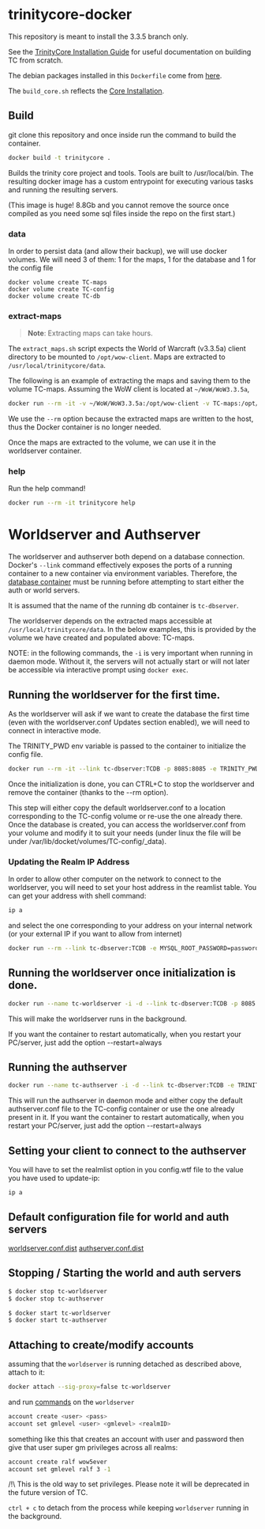 # trinitycore-docker


This repository is meant to install the 3.3.5 branch only.

See the [TrinityCore Installation Guide](https://trinitycore.atlassian.net/wiki/spaces/tc/pages/2130077/Installation+Guide) for useful
documentation on building TC from scratch.

The debian packages installed in this `Dockerfile` come from [here](https://trinitycore.atlassian.net/wiki/spaces/tc/pages/10977288/Linux+Requirements).

The `build_core.sh` reflects the [Core Installation](https://trinitycore.atlassian.net/wiki/spaces/tc/pages/10977309/Linux+Core+Installation).

## Build

git clone this repository and once inside run the command to build the container.

```sh
docker build -t trinitycore .
```

Builds the trinity core project and tools. Tools are built to /usr/local/bin.
The resulting docker image has a custom entrypoint for executing various tasks
and running the resulting servers.

(This image is huge! 8.8Gb and you cannot remove the source once compiled as you need some sql files inside the repo on the first start.)

### data

In order to persist data (and allow their backup), we will use docker volumes. We will need 3 of them: 1 for the maps,
 1 for the database and 1 for the config file
 
 ```
docker volume create TC-maps
docker volume create TC-config
docker volume create TC-db
```

### extract-maps

> **Note**: Extracting maps can take hours.

The `extract_maps.sh` script expects the World of Warcraft (v3.3.5a) client
directory to be mounted to `/opt/wow-client`. Maps are extracted to
`/usr/local/trinitycore/data`.

The following is an example of extracting the maps and saving them to the volume TC-maps. Assuming the WoW client is located at
`~/WoW/WoW3.3.5a`,

```sh
docker run --rm -it -v ~/WoW/WoW3.3.5a:/opt/wow-client -v TC-maps:/opt/trinitycore/maps trinitycore extract-maps
```

We use the `--rm` option because the extracted maps are written to the host,
thus the Docker container is no longer needed.

Once the maps are extracted to the volume, we can use it in the worldserver container.

### help

Run the help command!

```sh
docker run --rm -it trinitycore help
```

# Worldserver and Authserver

The worldserver and authserver both depend on a database connection. Docker's `--link` command effectively exposes the ports of a running container to a new container 
via environment variables. Therefore, the [database container](db/README.md) must be running before attempting to start either the auth or world servers.

It is assumed that the name of the running db container is `tc-dbserver`.

The worldserver depends on the extracted maps accessible at `/usr/local/trinitycore/data`. In the below examples, this is provided by the volume we have created 
and populated above: TC-maps.
 
NOTE: in the following commands, the `-i` is very important when running in daemon mode. Without it, the servers will not actually start or will not later be accessible 
via interactive prompt using `docker exec`.

## Running the worldserver for the first time.

As the worldserver will ask if we want to create the database the first time (even with the worldserver.conf Updates section enabled), we will need to connect in interactive mode.

The TRINITY_PWD env variable is passed to the container to initialize the config file.

```sh
docker run --rm -it --link tc-dbserver:TCDB -p 8085:8085 -e TRINITY_PWD=mysecurepassword -v TC-maps:/usr/local/trinitycore/data -v TC-config:/usr/local/trinitycore/etc trinitycore worldserver
```

Once the initialization is done, you can CTRL+C to stop the worldserver and remove the container (thanks to the --rm option).

This step will either copy the default worldserver.conf to a location corresponding to the TC-config volume or re-use the one already there.
Once the database is created, you can access the worldserver.conf from your volume and modify it to suit your needs 
(under linux the file will be under /var/lib/docket/volumes/TC-config/_data).

### Updating the Realm IP Address

In order to allow other computer on the network to connect to the worldserver, you will need to set your host address in the reamlist table.
You can get your address with shell command: 

```sh
ip a
```
and select the one corresponding to your address on your internal network (or your external IP if you want to allow from internet)

```sh
docker run --rm --link tc-dbserver:TCDB -e MYSQL_ROOT_PASSWORD=password -e USER_IP_ADDRESS=192.168.1.1 trinitycore update-ip
```


## Running the worldserver once initialization is done.

```sh
docker run --name tc-worldserver -i -d --link tc-dbserver:TCDB -p 8085:8085 -v TC-maps:/usr/local/trinitycore/data -v TC-config:/usr/local/trinitycore/etc trinitycore worldserver
```

This will make the worldserver runs in the background.

If you want the container to restart automatically, when you restart your PC/server, just add the option --restart=always


## Running the authserver

```sh
docker run --name tc-authserver -i -d --link tc-dbserver:TCDB -e TRINITY_PWD=mysecurepassword -p 3724:3724 -v TC-config:/usr/local/trinitycore/etc trinitycore authserver
```

This will run the authserver in daemon mode and either copy the default authserver.conf file to the TC-config container or use the one already present in it.
If you want the container to restart automatically, when you restart your PC/server, just add the option --restart=always

## Setting your client to connect to the authserver

You will have to set the realmlist option in you config.wtf file to the value you have used to update-ip:
```
ip a
```


## Default configuration file for world and auth servers


[worldserver.conf.dist](https://github.com/TrinityCore/TrinityCore/blob/3.3.5/src/server/worldserver/worldserver.conf.dist)
[authserver.conf.dist](https://github.com/TrinityCore/TrinityCore/blob/3.3.5/src/server/authserver/authserver.conf.dist)


## Stopping / Starting the world and auth servers

```sh
$ docker stop tc-worldserver
$ docker stop tc-authserver
```

```sh
$ docker start tc-worldserver
$ docker start tc-authserver
```

## Attaching to create/modify accounts


assuming that the `worldserver` is running detached as described above, attach to it:

```sh
docker attach --sig-proxy=false tc-worldserver
```

and run [commands](https://trinitycore.atlassian.net/wiki/spaces/tc/pages/77971021/Final+Server+Steps) on the `worldserver`

```sh
account create <user> <pass>
account set gmlevel <user> <gmlevel> <realmID>
```

something like this that creates an account with user and password then give that user super gm privileges across all realms:

```sh
account create ralf wow5ever
account set gmlevel ralf 3 -1
```
/!\ This is the old way to set privileges. Please note it will be deprecated in the future version of TC.

`ctrl + c` to detach from the process while keeping `worldserver` running in the background.
